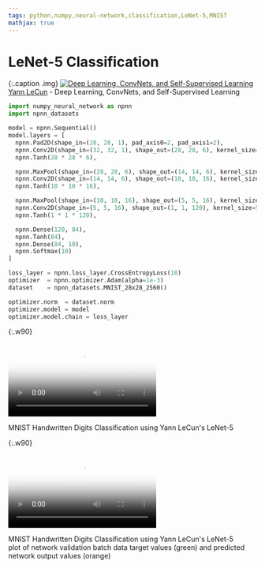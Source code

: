 ```yaml
---
tags: python,numpy,neural-network,classification,LeNet-5,MNIST
mathjax: true
---
```

# LeNet-5 Classification

{:.caption .img}
[![Deep Learning, ConvNets, and Self-Supervised Learning](https://img.youtube.com/vi/SGSOCuByo24/0.jpg)](https://www.youtube.com/watch?v=SGSOCuByo24)
[Yann LeCun](https://en.wikipedia.org/wiki/Yann_LeCun) - Deep Learning, ConvNets, and Self-Supervised Learning

```python
import numpy_neural_network as npnn
import npnn_datasets

model = npnn.Sequential()
model.layers = [
  npnn.Pad2D(shape_in=(28, 28, 1), pad_axis0=2, pad_axis1=2),
  npnn.Conv2D(shape_in=(32, 32, 1), shape_out=(28, 28, 6), kernel_size=5, stride=1),
  npnn.Tanh(28 * 28 * 6),

  npnn.MaxPool(shape_in=(28, 28, 6), shape_out=(14, 14, 6), kernel_size=2),
  npnn.Conv2D(shape_in=(14, 14, 6), shape_out=(10, 10, 16), kernel_size=5, stride=1),
  npnn.Tanh(10 * 10 * 16),

  npnn.MaxPool(shape_in=(10, 10, 16), shape_out=(5, 5, 16), kernel_size=2),
  npnn.Conv2D(shape_in=(5, 5, 16), shape_out=(1, 1, 120), kernel_size=5, stride=1),
  npnn.Tanh(1 * 1 * 120),

  npnn.Dense(120, 84),
  npnn.Tanh(84),
  npnn.Dense(84, 10),
  npnn.Softmax(10)
]

loss_layer = npnn.loss_layer.CrossEntropyLoss(10)
optimizer  = npnn.optimizer.Adam(alpha=1e-3)
dataset    = npnn_datasets.MNIST_28x28_2560()

optimizer.norm  = dataset.norm
optimizer.model = model
optimizer.model.chain = loss_layer
```

{:.w90}
<div class="video">
<video controls poster="assets/videos/le_net_5_mnist.png">
  <source src="assets/videos/le_net_5_mnist.webm" type="video/webm">
  <source src="assets/videos/le_net_5_mnist.ogv" type="video/ogg">
  <source src="assets/videos/le_net_5_mnist.mp4" type="video/mp4">
</video>
<p>MNIST Handwritten Digits Classification using Yann LeCun's LeNet-5</p>
</div>

{:.w90}
<div class="video">
<video controls poster="assets/videos/le_net_5_mnist_2.png">
  <source src="assets/videos/le_net_5_mnist_2.webm" type="video/webm">
  <source src="assets/videos/le_net_5_mnist_2.ogv" type="video/ogg">
  <source src="assets/videos/le_net_5_mnist_2.mp4" type="video/mp4">
</video>
<p>MNIST Handwritten Digits Classification using Yann LeCun's LeNet-5<br>
plot of network validation batch data target values (green) and 
predicted network output values (orange)</p>
</div>
